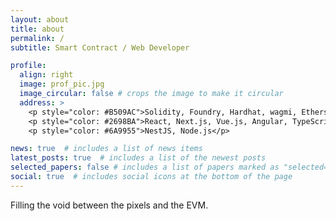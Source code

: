 ```yaml
---
layout: about
title: about
permalink: /
subtitle: Smart Contract / Web Developer

profile:
  align: right
  image: prof_pic.jpg
  image_circular: false # crops the image to make it circular
  address: >
    <p style="color: #B509AC">Solidity, Foundry, Hardhat, wagmi, Ethers.js</p>
    <p style="color: #2698BA">React, Next.js, Vue.js, Angular, TypeScript, JavaScript</p>
    <p style="color: #6A9955">NestJS, Node.js</p>

news: true  # includes a list of news items
latest_posts: true  # includes a list of the newest posts
selected_papers: false # includes a list of papers marked as "selected={true}"
social: true  # includes social icons at the bottom of the page
---
```


Filling the void between the pixels and the EVM.
